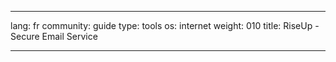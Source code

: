 

---

lang: fr
community: guide
type: tools
os: internet
weight: 010
title: RiseUp - Secure Email Service

---

<stub>

